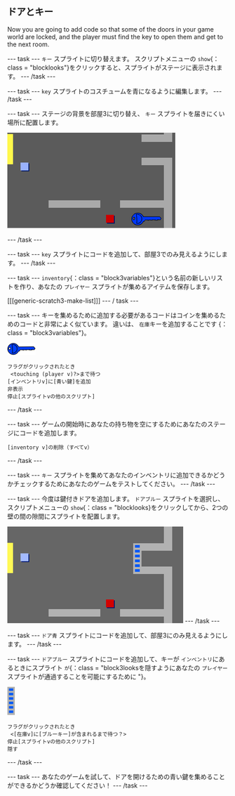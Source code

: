 ## ドアとキー

Now you are going to add code so that some of the doors in your game world are locked, and the player must find the key to open them and get to the next room.

\--- task \--- `キー` スプライトに切り替えます。 スクリプトメニューの `show`{：class = "blocklooks"}をクリックすると、スプライトがステージに表示されます。 \--- /task \---

\--- task \--- `key` スプライトのコスチュームを青になるように編集します。 \--- /task \---

\--- task \--- ステージの背景を部屋3に切り替え、 `キー` スプライトを届きにくい場所に配置します。

![screenshot](images/world-key.png)

\--- /task \---

\--- task \--- `key` スプライトにコードを追加して、部屋3でのみ見えるようにします。 \--- /task \---

\--- task \--- `inventory`{：class = "block3variables"}という名前の新しいリストを作り、あなたの `プレイヤー` スプライトが集めるアイテムを保存します。

[[[generic-scratch3-make-list]]] \--- / task \---

\--- task \--- キーを集めるために追加する必要があるコードはコインを集めるためのコードと非常によく似ています。 違いは、 `在庫`キーを追加することです</code> {：class = "block3variables"}。

![キー](images/key.png)

```blocks3
フラグがクリックされたとき
 <touching (player v)?>まで待つ
[インベントリv]に[青い鍵]を追加
非表示
停止[スプライトvの他のスクリプト]
```

\--- /task \---

\--- task \--- ゲームの開始時にあなたの持ち物を空にするためにあなたのステージにコードを追加します。

```blocks3
[inventory v]の削除（すべてv）
```

\--- /task \---

\--- task \--- `キー` スプライトを集めてあなたのインベントリに追加できるかどうかチェックするためにあなたのゲームをテストしてください。 \--- /task \---

\--- task \--- 今度は鍵付きドアを追加します。 `ドアブルー` スプライトを選択し、スクリプトメニューの `show`{：class = "blocklooks}をクリックしてから、2つの壁の間の隙間にスプライトを配置します。

![スクリーンショット](images/world-door.png) \--- /task \---

\--- task \--- `ドア青` スプライトにコードを追加して、部屋3にのみ見えるようにします。 \--- /task \---

\--- task \--- `ドアブルー` スプライトにコードを追加して、キーが `インベントリ`にあるときにスプライト `が`{：class = "block3looksを隠すようにあなたの `プレイヤー` スプライトが通過することを可能にするために "}。

![ドア](images/door.png)

```blocks3
フラグがクリックされたとき
 <[在庫v]に[ブルーキー]が含まれるまで待つ？>
停止[スプライトvの他のスクリプト]
隠す
```

\--- /task \---

\--- task \--- あなたのゲームを試して、ドアを開けるための青い鍵を集めることができるかどうか確認してください！ \--- /task \---